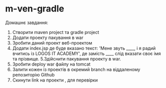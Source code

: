 # m-ven-gradle
Домашнє завдання:

1. Створити maven project та gradle project
2. Додати проекту пакування в war
3. Зробити даний проект веб-проектом
4. Додати index.jsp де буде вказано текст: 'Мене звуть ____, і я радий вчитись із LOGOS IT ACADEMY', де замість ____ слід вказати своє імя та прізвище.
5.Здійснити пакування проекту в war.
6. Зробити deploy war файлу на tomcat
7. Залити кожен із проектів в окремий branch на віддаленому репозиторію Github
8. Скинути link на проекти , для перевірки